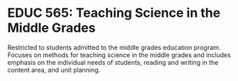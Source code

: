 # EDUC 565: Teaching Science in the Middle Grades

Restricted to students admitted to the middle grades education program. Focuses on methods for teaching science in the middle grades and includes emphasis on the individual needs of students, reading and writing in the content area, and unit planning.